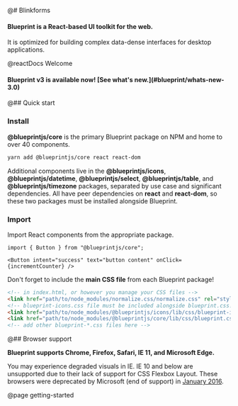 @# Blinkforms

#### Blueprint is a React-based UI toolkit for the web.

It is optimized for building complex data-dense interfaces for desktop applications.

@reactDocs Welcome

<div class="@ns-callout @ns-intent-success @ns-icon-endorsed">
    <h4 class="@ns-heading">Blueprint v3 is available now! [See what's new.](#blueprint/whats-new-3.0)</h4>
</div>

@## Quick start

### Install

**@blueprintjs/core** is the primary Blueprint package on NPM and home to over 40 components.

```sh
yarn add @blueprintjs/core react react-dom
```

Additional components live in the **@blueprintjs/icons**, **@blueprintjs/datetime**, **@blueprintjs/select**, **@blueprintjs/table**, and **@blueprintjs/timezone** packages, separated by use case and significant dependencies. All have peer dependencies on **react** and **react-dom**, so these two packages must be installed alongside Blueprint.

### Import

Import React components from the appropriate package.

```tsx
import { Button } from "@blueprintjs/core";

<Button intent="success" text="button content" onClick={incrementCounter} />
```

Don't forget to include the **main CSS file** from each Blueprint package!

```html
<!-- in index.html, or however you manage your CSS files -->
<link href="path/to/node_modules/normalize.css/normalize.css" rel="stylesheet" />
<!-- blueprint-icons.css file must be included alongside blueprint.css! -->
<link href="path/to/node_modules/@blueprintjs/icons/lib/css/blueprint-icons.css" rel="stylesheet" />
<link href="path/to/node_modules/@blueprintjs/core/lib/css/blueprint.css" rel="stylesheet" />
<!-- add other blueprint-*.css files here -->
```

@## Browser support

**Blueprint supports Chrome, Firefox, Safari, IE 11, and Microsoft Edge.**

You may experience degraded visuals in IE.
IE 10 and below are unsupported due to their lack of support for CSS Flexbox Layout.
These browsers were deprecated by Microsoft (end of support) in [January 2016](https://www.microsoft.com/en-us/WindowsForBusiness/End-of-IE-support).

@page getting-started
